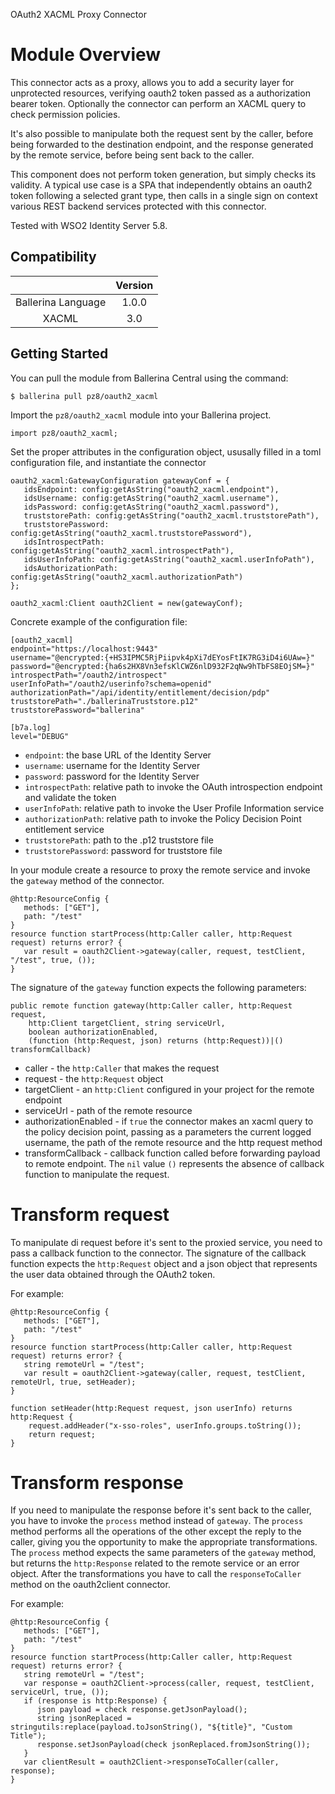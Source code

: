 OAuth2 XACML Proxy Connector

# Module Overview

This connector acts as a proxy, allows you to add a security layer for unprotected resources, verifying oauth2 token passed as a authorization bearer token. Optionally the connector can perform an XACML query to check permission policies.
 
It's also possible to manipulate both the request sent by the caller, before being forwarded to the destination endpoint, and the response generated by the remote service, before being sent back to the caller.

This component does not perform token generation, but simply checks its validity. A typical use case is a SPA that independently obtains an oauth2 token following a selected grant type, then calls in a single sign on context various REST backend services protected with this connector.

Tested with WSO2 Identity Server 5.8.

## Compatibility
|                          |    Version     |
|:------------------------:|:--------------:|
| Ballerina Language       | 1.0.0          |
| XACML                    | 3.0            |

## Getting Started

You can pull the module from Ballerina Central using the command:
```ballerina
$ ballerina pull pz8/oauth2_xacml
```

Import the `pz8/oauth2_xacml` module into your Ballerina project.
```ballerina
import pz8/oauth2_xacml;
```

Set the proper attributes in the configuration object, ususally filled in a toml configuration file, and instantiate the connector
```ballerina
oauth2_xacml:GatewayConfiguration gatewayConf = {
   idsEndpoint: config:getAsString("oauth2_xacml.endpoint"),
   idsUsername: config:getAsString("oauth2_xacml.username"),
   idsPassword: config:getAsString("oauth2_xacml.password"),
   truststorePath: config:getAsString("oauth2_xacml.truststorePath"),
   truststorePassword: config:getAsString("oauth2_xacml.truststorePassword"),
   idsIntrospectPath: config:getAsString("oauth2_xacml.introspectPath"),
   idsUserInfoPath: config:getAsString("oauth2_xacml.userInfoPath"),
   idsAuthorizationPath: config:getAsString("oauth2_xacml.authorizationPath")
};

oauth2_xacml:Client oauth2Client = new(gatewayConf);
```
Concrete example of the configuration file:
```ballerina
[oauth2_xacml]
endpoint="https://localhost:9443"
username="@encrypted:{+HS3IPMC5RjPiipvk4pXi7dEYosFtIK7RG3iD4i6UAw=}"
password="@encrypted:{ha6s2HX8Vn3efsKlCWZ6nlD932F2qNw9hTbFS8EOjSM=}"
introspectPath="/oauth2/introspect"
userInfoPath="/oauth2/userinfo?schema=openid"
authorizationPath="/api/identity/entitlement/decision/pdp"
truststorePath="./ballerinaTruststore.p12"
truststorePassword="ballerina"    

[b7a.log]
level="DEBUG"
```
+ `endpoint`: the base URL of the Identity Server
+ `username`: username for the Identity Server
+ `password`: password for the Identity Server
+ `introspectPath`: relative path to invoke the OAuth introspection endpoint and validate the token
+ `userInfoPath`: relative path to invoke the User Profile Information service
+ `authorizationPath`: relative path to invoke the Policy Decision Point entitlement service
+ `truststorePath`: path to the .p12 truststore file
+ `truststorePassword`: password for truststore file

In your module create a resource to proxy the remote service and invoke the `gateway` method of the connector.
```ballerina
@http:ResourceConfig {
   methods: ["GET"],
   path: "/test"
}
resource function startProcess(http:Caller caller, http:Request request) returns error? {
   var result = oauth2Client->gateway(caller, request, testClient, "/test", true, ());
}
```

The signature of the `gateway` function expects the following parameters:
```ballerina
public remote function gateway(http:Caller caller, http:Request request, 
    http:Client targetClient, string serviceUrl, 
    boolean authorizationEnabled, 
    (function (http:Request, json) returns (http:Request))|() transformCallback)
```
+ caller - the `http:Caller` that makes the request
+ request - the `http:Request` object
+ targetClient - an `http:Client` configured in your project for the remote endpoint
+ serviceUrl - path of the remote resource
+ authorizationEnabled - if `true` the connector makes an xacml query to the policy decision point, passing as a parameters the current logged username, the path of the remote resource and the http request method
+ transformCallback - callback function called before forwarding payload to remote endpoint. The `nil` value `()` represents the absence of callback function to manipulate the request.

# Transform request

To manipulate di request before it's sent to the proxied service, you need to pass a callback function to the connector. The signature of the callback function expects the `http:Request` object and a json object that represents the user data obtained through the OAuth2 token.

For example:

```ballerina
@http:ResourceConfig {
   methods: ["GET"],
   path: "/test"
}
resource function startProcess(http:Caller caller, http:Request request) returns error? {
   string remoteUrl = "/test";
   var result = oauth2Client->gateway(caller, request, testClient, remoteUrl, true, setHeader);
}

function setHeader(http:Request request, json userInfo) returns http:Request {
    request.addHeader("x-sso-roles", userInfo.groups.toString());
    return request;
}
```

# Transform response

If you need to manipulate the response before it's sent back to the caller, you have to invoke the `process` method
instead of `gateway`. The `process` method performs all the operations of the other except the reply to the caller, giving you the opportunity to make the appropriate transformations.
The `process` method expects the same parameters of the `gateway` method, but returns the `http:Response` related to the remote service or an error object. After the transformations you have to call the `responseToCaller` method on the oauth2client connector.

For example:

```ballerina
@http:ResourceConfig {
   methods: ["GET"],
   path: "/test"
}
resource function startProcess(http:Caller caller, http:Request request) returns error? {
   string remoteUrl = "/test";
   var response = oauth2Client->process(caller, request, testClient, serviceUrl, true, ());
   if (response is http:Response) {
      json payload = check response.getJsonPayload();
      string jsonReplaced = stringutils:replace(payload.toJsonString(), "${title}", "Custom Title");
      response.setJsonPayload(check jsonReplaced.fromJsonString());
   }
   var clientResult = oauth2Client->responseToCaller(caller, response);
}
```
